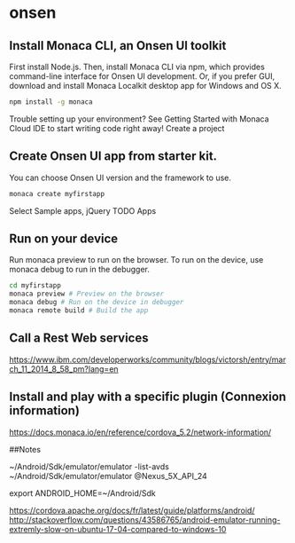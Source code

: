 # onsen

## Install Monaca CLI, an Onsen UI toolkit

First install Node.js. Then, install Monaca CLI via npm, which provides command-line interface for Onsen UI development. Or, if you prefer GUI, download and install Monaca Localkit desktop app for Windows and OS X.

```bash
npm install -g monaca
```

Trouble setting up your environment? See Getting Started with Monaca Cloud IDE to start writing code right away!
Create a project

## Create Onsen UI app from starter kit. 

You can choose Onsen UI version and the framework to use.

```bash
monaca create myfirstapp
```

Select Sample apps, jQuery TODO Apps


## Run on your device

Run monaca preview to run on the browser. To run on the device, use monaca debug to run in the debugger.

```bash
cd myfirstapp
monaca preview # Preview on the browser
monaca debug # Run on the device in debugger
monaca remote build # Build the app
```

## Call a Rest Web services

https://www.ibm.com/developerworks/community/blogs/victorsh/entry/march_11_2014_8_58_pm?lang=en

## Install and play with a specific plugin (Connexion information)

https://docs.monaca.io/en/reference/cordova_5.2/network-information/
 


##Notes

~/Android/Sdk/emulator/emulator -list-avds
~/Android/Sdk/emulator/emulator @Nexus_5X_API_24

export ANDROID_HOME=~/Android/Sdk


https://cordova.apache.org/docs/fr/latest/guide/platforms/android/
http://stackoverflow.com/questions/43586765/android-emulator-running-extremly-slow-on-ubuntu-17-04-compared-to-windows-10

